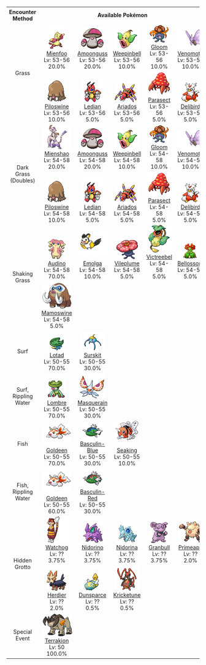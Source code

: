 <table><tr><th colspan="1">Encounter Method</th><th colspan="5" style = "text-align: center;">Available Pokémon</th></tr>
<tr><td rowspan="2" style="vertical-align: middle; word-wrap: break-word; text-align: center;">Grass</td><td style="text-align: center; vertical-align: bottom;"> <img src="../../img/animated/619.gif"> <br> <a href="../../pokemons/619">Mienfoo</a> <br> Lv: 53-56 <br> 20.0% </td><td style="text-align: center; vertical-align: bottom;"> <img src="../../img/animated/591.gif"> <br> <a href="../../pokemons/591">Amoonguss</a> <br> Lv: 53-56 <br> 20.0% </td><td style="text-align: center; vertical-align: bottom;"> <img src="../../img/animated/70.gif"> <br> <a href="../../pokemons/070">Weepinbell</a> <br> Lv: 53-56 <br> 10.0% </td><td style="text-align: center; vertical-align: bottom;"> <img src="../../img/animated/44.gif"> <br> <a href="../../pokemons/044">Gloom</a> <br> Lv: 53-56 <br> 10.0% </td><td style="text-align: center; vertical-align: bottom;"> <img src="../../img/animated/49.gif"> <br> <a href="../../pokemons/049">Venomoth</a> <br> Lv: 53-56 <br> 10.0% </td></tr>
<tr><td style="text-align: center; vertical-align: bottom;"> <img src="../../img/animated/221.gif"> <br> <a href="../../pokemons/221">Piloswine</a> <br> Lv: 53-56 <br> 10.0% </td><td style="text-align: center; vertical-align: bottom;"> <img src="../../img/animated/166.gif"> <br> <a href="../../pokemons/166">Ledian</a> <br> Lv: 53-56 <br> 5.0% </td><td style="text-align: center; vertical-align: bottom;"> <img src="../../img/animated/168.gif"> <br> <a href="../../pokemons/168">Ariados</a> <br> Lv: 53-56 <br> 5.0% </td><td style="text-align: center; vertical-align: bottom;"> <img src="../../img/animated/47.gif"> <br> <a href="../../pokemons/047">Parasect</a> <br> Lv: 53-56 <br> 5.0% </td><td style="text-align: center; vertical-align: bottom;"> <img src="../../img/animated/225.gif"> <br> <a href="../../pokemons/225">Delibird</a> <br> Lv: 53-56 <br> 5.0% </td></tr>
<tr><td rowspan="2" style="vertical-align: middle; word-wrap: break-word; text-align: center;">Dark Grass (Doubles)</td><td style="text-align: center; vertical-align: bottom;"> <img src="../../img/animated/620.gif"> <br> <a href="../../pokemons/620">Mienshao</a> <br> Lv: 54-58 <br> 20.0% </td><td style="text-align: center; vertical-align: bottom;"> <img src="../../img/animated/591.gif"> <br> <a href="../../pokemons/591">Amoonguss</a> <br> Lv: 54-58 <br> 20.0% </td><td style="text-align: center; vertical-align: bottom;"> <img src="../../img/animated/70.gif"> <br> <a href="../../pokemons/070">Weepinbell</a> <br> Lv: 54-58 <br> 10.0% </td><td style="text-align: center; vertical-align: bottom;"> <img src="../../img/animated/44.gif"> <br> <a href="../../pokemons/044">Gloom</a> <br> Lv: 54-58 <br> 10.0% </td><td style="text-align: center; vertical-align: bottom;"> <img src="../../img/animated/49.gif"> <br> <a href="../../pokemons/049">Venomoth</a> <br> Lv: 54-58 <br> 10.0% </td></tr>
<tr><td style="text-align: center; vertical-align: bottom;"> <img src="../../img/animated/221.gif"> <br> <a href="../../pokemons/221">Piloswine</a> <br> Lv: 54-58 <br> 10.0% </td><td style="text-align: center; vertical-align: bottom;"> <img src="../../img/animated/166.gif"> <br> <a href="../../pokemons/166">Ledian</a> <br> Lv: 54-58 <br> 5.0% </td><td style="text-align: center; vertical-align: bottom;"> <img src="../../img/animated/168.gif"> <br> <a href="../../pokemons/168">Ariados</a> <br> Lv: 54-58 <br> 5.0% </td><td style="text-align: center; vertical-align: bottom;"> <img src="../../img/animated/47.gif"> <br> <a href="../../pokemons/047">Parasect</a> <br> Lv: 54-58 <br> 5.0% </td><td style="text-align: center; vertical-align: bottom;"> <img src="../../img/animated/225.gif"> <br> <a href="../../pokemons/225">Delibird</a> <br> Lv: 54-58 <br> 5.0% </td></tr>
<tr><td rowspan="2" style="vertical-align: middle; word-wrap: break-word; text-align: center;">Shaking Grass</td><td style="text-align: center; vertical-align: bottom;"> <img src="../../img/animated/531.gif"> <br> <a href="../../pokemons/531">Audino</a> <br> Lv: 54-58 <br> 70.0% </td><td style="text-align: center; vertical-align: bottom;"> <img src="../../img/animated/587.gif"> <br> <a href="../../pokemons/587">Emolga</a> <br> Lv: 54-58 <br> 10.0% </td><td style="text-align: center; vertical-align: bottom;"> <img src="../../img/animated/45.gif"> <br> <a href="../../pokemons/045">Vileplume</a> <br> Lv: 54-58 <br> 5.0% </td><td style="text-align: center; vertical-align: bottom;"> <img src="../../img/animated/71.gif"> <br> <a href="../../pokemons/071">Victreebel</a> <br> Lv: 54-58 <br> 5.0% </td><td style="text-align: center; vertical-align: bottom;"> <img src="../../img/animated/182.gif"> <br> <a href="../../pokemons/182">Bellossom</a> <br> Lv: 54-58 <br> 5.0% </td></tr>
<tr><td style="text-align: center; vertical-align: bottom;"> <img src="../../img/animated/473.gif"> <br> <a href="../../pokemons/473">Mamoswine</a> <br> Lv: 54-58 <br> 5.0% </td><td></td><td></td><td></td><td></td></tr>
<tr><td rowspan="1" style="vertical-align: middle; word-wrap: break-word; text-align: center;">Surf</td><td style="text-align: center; vertical-align: bottom;"> <img src="../../img/animated/270.gif"> <br> <a href="../../pokemons/270">Lotad</a> <br> Lv: 50-55 <br> 70.0% </td><td style="text-align: center; vertical-align: bottom;"> <img src="../../img/animated/283.gif"> <br> <a href="../../pokemons/283">Surskit</a> <br> Lv: 50-55 <br> 30.0% </td><td></td><td></td><td></td></tr>
<tr><td rowspan="1" style="vertical-align: middle; word-wrap: break-word; text-align: center;">Surf, Rippling Water</td><td style="text-align: center; vertical-align: bottom;"> <img src="../../img/animated/271.gif"> <br> <a href="../../pokemons/271">Lombre</a> <br> Lv: 50-55 <br> 70.0% </td><td style="text-align: center; vertical-align: bottom;"> <img src="../../img/animated/284.gif"> <br> <a href="../../pokemons/284">Masquerain</a> <br> Lv: 50-55 <br> 30.0% </td><td></td><td></td><td></td></tr>
<tr><td rowspan="1" style="vertical-align: middle; word-wrap: break-word; text-align: center;">Fish</td><td style="text-align: center; vertical-align: bottom;"> <img src="../../img/animated/118.gif"> <br> <a href="../../pokemons/118">Goldeen</a> <br> Lv: 50-55 <br> 70.0% </td><td style="text-align: center; vertical-align: bottom;"> <img src="../../img/animated/550-blue.gif"> <br> <a href="../../pokemons/550">Basculin-Blue</a> <br> Lv: 50-55 <br> 30.0% </td><td style="text-align: center; vertical-align: bottom;"> <img src="../../img/animated/119.gif"> <br> <a href="../../pokemons/119">Seaking</a> <br> Lv: 50-55 <br> 10.0% </td><td></td><td></td></tr>
<tr><td rowspan="1" style="vertical-align: middle; word-wrap: break-word; text-align: center;">Fish, Rippling Water</td><td style="text-align: center; vertical-align: bottom;"> <img src="../../img/animated/118.gif"> <br> <a href="../../pokemons/118">Goldeen</a> <br> Lv: 50-55 <br> 60.0% </td><td style="text-align: center; vertical-align: bottom;"> <img src="../../img/animated/550-red.gif"> <br> <a href="../../pokemons/550">Basculin-Red</a> <br> Lv: 50-55 <br> 30.0% </td><td></td><td></td><td></td></tr>
<tr><td rowspan="2" style="vertical-align: middle; word-wrap: break-word; text-align: center;">Hidden Grotto</td><td style="text-align: center; vertical-align: bottom;"> <img src="../../img/animated/505.gif"> <br> <a href="../../pokemons/505">Watchog</a> <br> Lv: ?? <br> 3.75% </td><td style="text-align: center; vertical-align: bottom;"> <img src="../../img/animated/33.gif"> <br> <a href="../../pokemons/033">Nidorino</a> <br> Lv: ?? <br> 3.75% </td><td style="text-align: center; vertical-align: bottom;"> <img src="../../img/animated/30.gif"> <br> <a href="../../pokemons/030">Nidorina</a> <br> Lv: ?? <br> 3.75% </td><td style="text-align: center; vertical-align: bottom;"> <img src="../../img/animated/210.gif"> <br> <a href="../../pokemons/210">Granbull</a> <br> Lv: ?? <br> 3.75% </td><td style="text-align: center; vertical-align: bottom;"> <img src="../../img/animated/57.gif"> <br> <a href="../../pokemons/057">Primeape</a> <br> Lv: ?? <br> 2.0% </td></tr>
<tr><td style="text-align: center; vertical-align: bottom;"> <img src="../../img/animated/507.gif"> <br> <a href="../../pokemons/507">Herdier</a> <br> Lv: ?? <br> 2.0% </td><td style="text-align: center; vertical-align: bottom;"> <img src="../../img/animated/206.gif"> <br> <a href="../../pokemons/206">Dunsparce</a> <br> Lv: ?? <br> 0.5% </td><td style="text-align: center; vertical-align: bottom;"> <img src="../../img/animated/402.gif"> <br> <a href="../../pokemons/402">Kricketune</a> <br> Lv: ?? <br> 0.5% </td><td></td><td></td></tr>
<tr><td rowspan="1" style="vertical-align: middle; word-wrap: break-word; text-align: center;">Special Event</td><td style="text-align: center; vertical-align: bottom;"> <img src="../../img/animated/639.gif"> <br> <a href="../../pokemons/639">Terrakion</a> <br> Lv: 50 <br> 100.0% </td><td></td><td></td><td></td><td></td></tr></table>